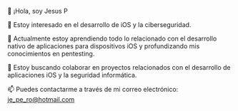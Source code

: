 👋 ¡Hola, soy Jesus P

👀 Estoy interesado en el desarrollo de iOS y la ciberseguridad.

🌱 Actualmente estoy aprendiendo todo lo relacionado con el desarrollo nativo de aplicaciones para dispositivos iOS y profundizando mis conocimientos en pentesting.

💞️ Estoy buscando colaborar en proyectos relacionados con el desarrollo de aplicaciones iOS y la seguridad informática.

📫 Puedes contactarme a través de mi correo electrónico: je_pe_ro@hotmail.com

<!---
jesusp117/jesusp117 is a ✨ special ✨ repository because its `README.md` (this file) appears on your GitHub profile.
You can click the Preview link to take a look at your changes.
--->
